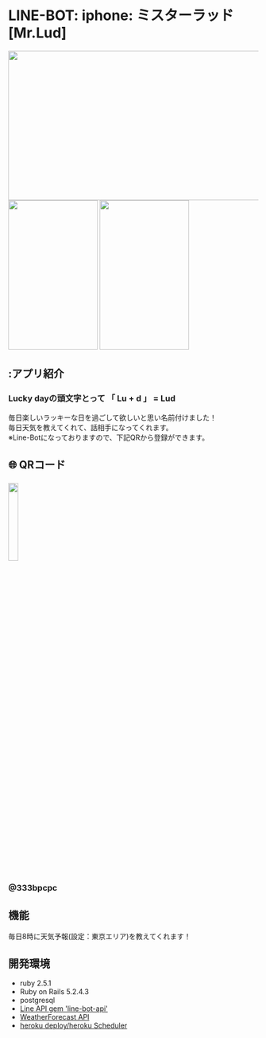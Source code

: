 # LINE-BOT: iphone: ミスターラッド [Mr.Lud]
<p align="left">
  <img src="#" height="300px;" width="600px;" />
  <img src="https://user-images.githubusercontent.com/61730661/86810299-bb2c1d00-c0b7-11ea-825b-6d4547c6be9c.jpeg" height="300px;" width="180px;" />
  <img src="https://user-images.githubusercontent.com/61730661/86810295-ba938680-c0b7-11ea-89be-6783c3b0c292.jpeg" height="300px;" width="180px;" />
</p>

## :アプリ紹介
### Lucky dayの頭文字とって 「 Lu + d 」 = Lud <br>
毎日楽しいラッキーな日を過ごして欲しいと思い名前付けました！ <br>
毎日天気を教えてくれて、話相手になってくれます。 <br>
※Line-Botになっておりますので、下記QRから登録ができます。 <br>

## 🌐 QRコード

### <img src="https://user-images.githubusercontent.com/61730661/86807170-95e9df80-c0b4-11ea-873d-c8f0279477e4.png" width=20% > 
### @333bpcpc

## 機能
毎日8時に天気予報(設定：東京エリア)を教えてくれます！


## 開発環境
- ruby 2.5.1
- Ruby on Rails 5.2.4.3
- postgresql
- <a href="https://developers.line.biz/ja/">Line API  gem 'line-bot-api'</a>
- <a href="https://ja.weather-forecast.com/">WeatherForecast API</a>
- <a href="https://jp.heroku.com/">heroku  deploy/heroku Scheduler</a>



